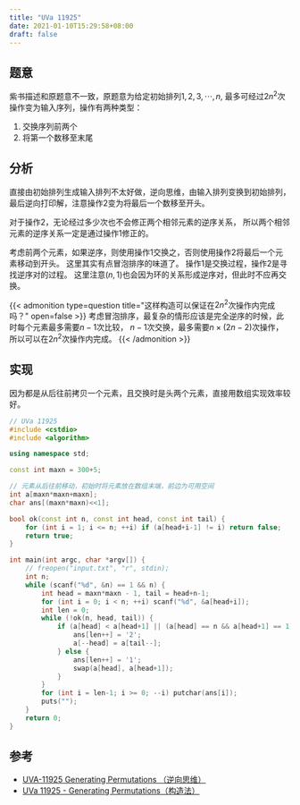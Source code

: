 ```yaml
---
title: "UVa 11925"
date: 2021-01-10T15:29:58+08:00
draft: false
---
```

## 题意

紫书描述和原题意不一致，原题意为给定初始排列$1,2,3,\cdots,n$,
最多可经过$2n^2$次操作变为输入序列，操作有两种类型：
1. 交换序列前两个
2. 将第一个数移至末尾

## 分析

直接由初始排列生成输入排列不太好做，逆向思维，由输入排列变换到初始排列，
最后逆向打印解，注意操作2变为将最后一个数移至开头。

对于操作2，无论经过多少次也不会修正两个相邻元素的逆序关系，
所以两个相邻元素的逆序关系一定是通过操作1修正的。

考虑前两个元素，如果逆序，则使用操作1交换之，否则使用操作2将最后一个元素移动到开头。
这里其实有点冒泡排序的味道了。
操作1是交换过程，操作2是寻找逆序对的过程。
这里注意$(n,1)$也会因为环的关系形成逆序对，但此时不应再交换。

{{< admonition type=question title="这样构造可以保证在$2n^2$次操作内完成吗？" open=false >}}
考虑冒泡排序，最复杂的情形应该是完全逆序的时候，此时每个元素最多需要$n-1$次比较，
$n-1$次交换，最多需要$n \times (2n - 2)$次操作，所以可以在$2n^2$次操作内完成。
{{< /admonition >}}

## 实现

因为都是从后往前拷贝一个元素，且交换时是头两个元素，直接用数组实现效率较好。

```cpp
// UVa 11925
#include <cstdio>
#include <algorithm>

using namespace std;

const int maxn = 300+5;

// 元素从后往前移动，初始时将元素放在数组末端，前边为可用空间
int a[maxn*maxn+maxn];
char ans[(maxn*maxn)<<1];

bool ok(const int n, const int head, const int tail) {
    for (int i = 1; i <= n; ++i) if (a[head+i-1] != i) return false;
    return true;
}

int main(int argc, char *argv[]) {
    // freopen("input.txt", "r", stdin);
    int n;
    while (scanf("%d", &n) == 1 && n) {
        int head = maxn*maxn - 1, tail = head+n-1;
        for (int i = 0; i < n; ++i) scanf("%d", &a[head+i]);
        int len = 0;
        while (!ok(n, head, tail)) {
            if (a[head] < a[head+1] || (a[head] == n && a[head+1] == 1)) {
                ans[len++] = '2';
                a[--head] = a[tail--];
            } else {
                ans[len++] = '1';
                swap(a[head], a[head+1]);
            }
        }
        for (int i = len-1; i >= 0; --i) putchar(ans[i]);
        puts("");
    }
    return 0;
}
```

## 参考

- [UVA-11925 Generating Permutations （逆向思维）](https://www.cnblogs.com/20143605--pcx/p/4871519.html)
- [UVa 11925 - Generating Permutations（构造法）](https://blog.csdn.net/wcr1996/article/details/43774331)
